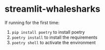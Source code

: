 # streamlit-whalesharks

If running for the first time:
1. `pip install poetry` to install poetry
2. `poetry install` to install the requirements
3. `poetry shell` to activate the environment